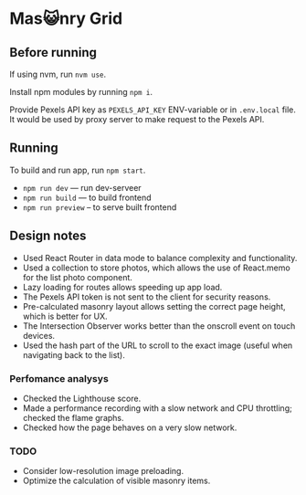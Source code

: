 # Mas😺nry Grid

## Before running

If using nvm, run `nvm use`.

Install npm modules by running `npm i`.

Provide Pexels API key as `PEXELS_API_KEY` ENV-variable or in `.env.local` file. It would be used by proxy server to make request to the Pexels API.

## Running

To build and run app, run `npm start`.

- `npm run dev` — run dev-serveer
- `npm run build` — to build frontend
- `npm run preview` – to serve built frontend

## Design notes

- Used React Router in data mode to balance complexity and functionality.
- Used a collection to store photos, which allows the use of React.memo for the list photo component.
- Lazy loading for routes allows speeding up app load.
- The Pexels API token is not sent to the client for security reasons.
- Pre-calculated masonry layout allows setting the correct page height, which is better for UX.
- The Intersection Observer works better than the onscroll event on touch devices.
- Used the hash part of the URL to scroll to the exact image (useful when navigating back to the list).

### Perfomance analysys

- Checked the Lighthouse score.
- Made a performance recording with a slow network and CPU throttling; checked the flame graphs.
- Checked how the page behaves on a very slow network.

### TODO

- Consider low-resolution image preloading.
- Optimize the calculation of visible masonry items. 